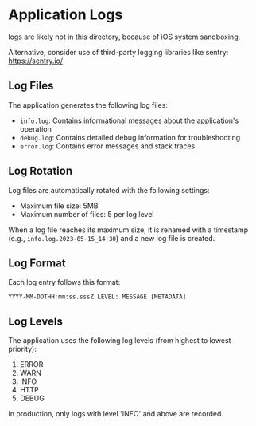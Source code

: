 # Application Logs

logs are likely  not  in  this  directory, because  of iOS  system  sandboxing.

Alternative, consider  use  of  third-party  logging  libraries  like  sentry:
https://sentry.io/

## Log Files

The application generates the following log files:

- `info.log`: Contains informational messages about the application's operation
- `debug.log`: Contains detailed debug information for troubleshooting
- `error.log`: Contains error messages and stack traces

## Log Rotation

Log files are automatically rotated with the following settings:
- Maximum file size: 5MB
- Maximum number of files: 5 per log level

When a log file reaches its maximum size, it is renamed with a timestamp (e.g., `info.log.2023-05-15_14-30`) and a new log file is created.

## Log Format

Each log entry follows this format:
```
YYYY-MM-DDTHH:mm:ss.sssZ LEVEL: MESSAGE [METADATA]
```

## Log Levels

The application uses the following log levels (from highest to lowest priority):
1. ERROR
2. WARN
3. INFO
4. HTTP
5. DEBUG

In production, only logs with level 'INFO' and above are recorded. 